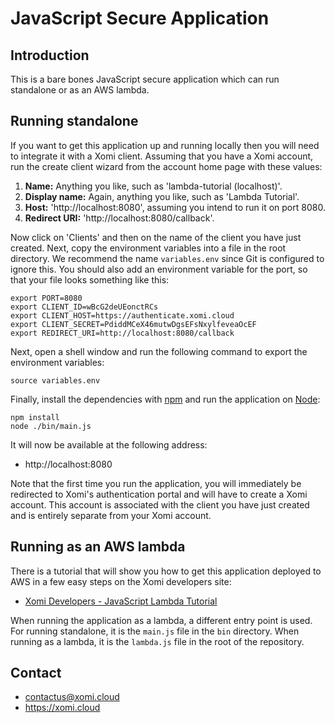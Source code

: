 # JavaScript Secure Application

## Introduction

This is a bare bones JavaScript secure application which can run standalone or as an AWS lambda.

## Running standalone

If you want to get this application up and running locally then you will need to integrate it with a Xomi client. Assuming that you have a Xomi account, run the create client wizard from the account home page with these values:

1. **Name:** Anything you like, such as 'lambda-tutorial (localhost)'.
2. **Display name:** Again, anything you like, such as 'Lambda Tutorial'.
3. **Host:** 'http://localhost:8080', assuming you intend to run it on port 8080.
4. **Redirect URI:** 'http://localhost:8080/callback'.

Now click on 'Clients' and then on the name of the client you have just created. Next, copy the environment variables into a file in the root directory. We recommend the name `variables.env` since Git is configured to ignore this. You should also add an environment variable for the port, so that your file looks something like this:

```
export PORT=8080
export CLIENT_ID=wBcG2deUEonctRCs
export CLIENT_HOST=https://authenticate.xomi.cloud
export CLIENT_SECRET=PdiddMCeX46mutwDgsEFsNxylfeveaOcEF
export REDIRECT_URI=http://localhost:8080/callback
```
Next, open a shell window and run the following command to export the environment variables:

```
source variables.env
```
Finally, install the dependencies with [npm](https://www.npmjs.com/) and run the application on [Node](https://nodejs.org/en/):

```
npm install
node ./bin/main.js
```
It will now be available at the following address:

* http://localhost:8080

Note that the first time you run the application, you will immediately be redirected to Xomi's authentication portal and will have to create a Xomi account. This account is associated with the client you have just created and is entirely separate from your Xomi account.

## Running as an AWS lambda

There is a tutorial that will show you how to get this application deployed to AWS in a few easy steps on the Xomi developers site:

* [Xomi Developers - JavaScript Lambda Tutorial](https://developers.xomi.cloud/tutorial/javascript-lambda)

When running the application as a lambda, a different entry point is used. For running standalone, it is the `main.js` file in the `bin` directory. When running as a lambda, it is the `lambda.js` file in the root of the repository.

## Contact

* contactus@xomi.cloud
* https://xomi.cloud
